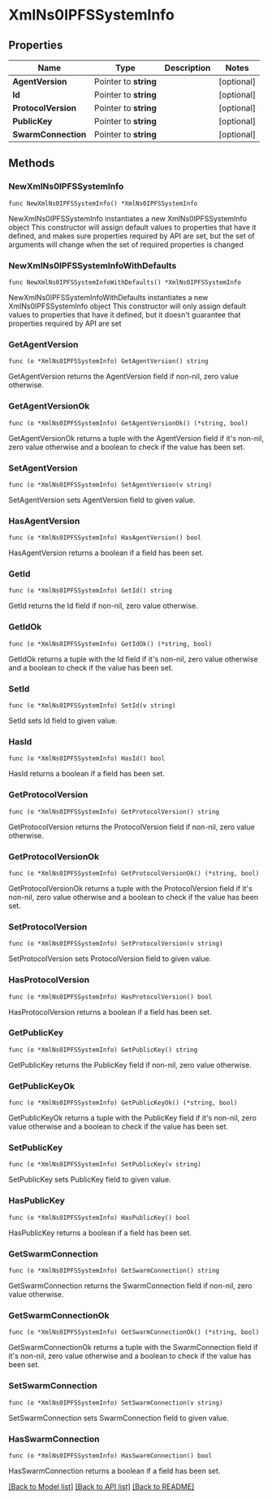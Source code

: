 # XmlNs0IPFSSystemInfo

## Properties

Name | Type | Description | Notes
------------ | ------------- | ------------- | -------------
**AgentVersion** | Pointer to **string** |  | [optional] 
**Id** | Pointer to **string** |  | [optional] 
**ProtocolVersion** | Pointer to **string** |  | [optional] 
**PublicKey** | Pointer to **string** |  | [optional] 
**SwarmConnection** | Pointer to **string** |  | [optional] 

## Methods

### NewXmlNs0IPFSSystemInfo

`func NewXmlNs0IPFSSystemInfo() *XmlNs0IPFSSystemInfo`

NewXmlNs0IPFSSystemInfo instantiates a new XmlNs0IPFSSystemInfo object
This constructor will assign default values to properties that have it defined,
and makes sure properties required by API are set, but the set of arguments
will change when the set of required properties is changed

### NewXmlNs0IPFSSystemInfoWithDefaults

`func NewXmlNs0IPFSSystemInfoWithDefaults() *XmlNs0IPFSSystemInfo`

NewXmlNs0IPFSSystemInfoWithDefaults instantiates a new XmlNs0IPFSSystemInfo object
This constructor will only assign default values to properties that have it defined,
but it doesn't guarantee that properties required by API are set

### GetAgentVersion

`func (o *XmlNs0IPFSSystemInfo) GetAgentVersion() string`

GetAgentVersion returns the AgentVersion field if non-nil, zero value otherwise.

### GetAgentVersionOk

`func (o *XmlNs0IPFSSystemInfo) GetAgentVersionOk() (*string, bool)`

GetAgentVersionOk returns a tuple with the AgentVersion field if it's non-nil, zero value otherwise
and a boolean to check if the value has been set.

### SetAgentVersion

`func (o *XmlNs0IPFSSystemInfo) SetAgentVersion(v string)`

SetAgentVersion sets AgentVersion field to given value.

### HasAgentVersion

`func (o *XmlNs0IPFSSystemInfo) HasAgentVersion() bool`

HasAgentVersion returns a boolean if a field has been set.

### GetId

`func (o *XmlNs0IPFSSystemInfo) GetId() string`

GetId returns the Id field if non-nil, zero value otherwise.

### GetIdOk

`func (o *XmlNs0IPFSSystemInfo) GetIdOk() (*string, bool)`

GetIdOk returns a tuple with the Id field if it's non-nil, zero value otherwise
and a boolean to check if the value has been set.

### SetId

`func (o *XmlNs0IPFSSystemInfo) SetId(v string)`

SetId sets Id field to given value.

### HasId

`func (o *XmlNs0IPFSSystemInfo) HasId() bool`

HasId returns a boolean if a field has been set.

### GetProtocolVersion

`func (o *XmlNs0IPFSSystemInfo) GetProtocolVersion() string`

GetProtocolVersion returns the ProtocolVersion field if non-nil, zero value otherwise.

### GetProtocolVersionOk

`func (o *XmlNs0IPFSSystemInfo) GetProtocolVersionOk() (*string, bool)`

GetProtocolVersionOk returns a tuple with the ProtocolVersion field if it's non-nil, zero value otherwise
and a boolean to check if the value has been set.

### SetProtocolVersion

`func (o *XmlNs0IPFSSystemInfo) SetProtocolVersion(v string)`

SetProtocolVersion sets ProtocolVersion field to given value.

### HasProtocolVersion

`func (o *XmlNs0IPFSSystemInfo) HasProtocolVersion() bool`

HasProtocolVersion returns a boolean if a field has been set.

### GetPublicKey

`func (o *XmlNs0IPFSSystemInfo) GetPublicKey() string`

GetPublicKey returns the PublicKey field if non-nil, zero value otherwise.

### GetPublicKeyOk

`func (o *XmlNs0IPFSSystemInfo) GetPublicKeyOk() (*string, bool)`

GetPublicKeyOk returns a tuple with the PublicKey field if it's non-nil, zero value otherwise
and a boolean to check if the value has been set.

### SetPublicKey

`func (o *XmlNs0IPFSSystemInfo) SetPublicKey(v string)`

SetPublicKey sets PublicKey field to given value.

### HasPublicKey

`func (o *XmlNs0IPFSSystemInfo) HasPublicKey() bool`

HasPublicKey returns a boolean if a field has been set.

### GetSwarmConnection

`func (o *XmlNs0IPFSSystemInfo) GetSwarmConnection() string`

GetSwarmConnection returns the SwarmConnection field if non-nil, zero value otherwise.

### GetSwarmConnectionOk

`func (o *XmlNs0IPFSSystemInfo) GetSwarmConnectionOk() (*string, bool)`

GetSwarmConnectionOk returns a tuple with the SwarmConnection field if it's non-nil, zero value otherwise
and a boolean to check if the value has been set.

### SetSwarmConnection

`func (o *XmlNs0IPFSSystemInfo) SetSwarmConnection(v string)`

SetSwarmConnection sets SwarmConnection field to given value.

### HasSwarmConnection

`func (o *XmlNs0IPFSSystemInfo) HasSwarmConnection() bool`

HasSwarmConnection returns a boolean if a field has been set.


[[Back to Model list]](../README.md#documentation-for-models) [[Back to API list]](../README.md#documentation-for-api-endpoints) [[Back to README]](../README.md)


